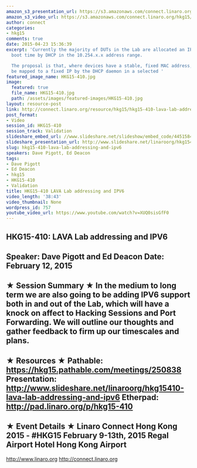 ```yaml
---
amazon_s3_presentation_url: https://s3.amazonaws.com/connect.linaro.org/hkg15/Videos/02-12-Thursday/HKG15-410.pdf
amazon_s3_video_url: https://s3.amazonaws.com/connect.linaro.org/hkg15/Videos/02-12-Thursday/HKG15-410+LAVA+Lab+addressing+and+IPV6.mp4
author: connect
categories:
- hkg15
comments: true
date: 2015-04-23 15:36:39
excerpt: 'Currently the majority of DUTs in the Lab are allocated an IP address at
  boot time by DHCP in the 10.254.x.x address range.

  The proposal is that, where devices have a stable, fixed MAC address, they should
  be mapped to a fixed IP by the DHCP daemon in a selected '
featured_image_name: HKG15-410.jpg
image:
  featured: true
  file_name: HKG15-410.jpg
  path: /assets/images/featured-images/HKG15-410.jpg
layout: resource-post
link: http://connect.linaro.org/resource/hkg15/hkg15-410-lava-lab-addressing-and-ipv6/
post_format:
- Video
session_id: HKG15-410
session_track: Validation
slideshare_embed_url: //www.slideshare.net/slideshow/embed_code/44515843
slideshare_presentation_url: http://www.slideshare.net/linaroorg/hkg15410-lava-lab-addressing-and-ipv6
slug: hkg15-410-lava-lab-addressing-and-ipv6
speakers: Dave Pigott, Ed Deacon
tags:
- Dave Pigott
- Ed Deacon
- hkg15
- HKG15-410
- Validation
title: HKG15-410 LAVA Lab addressing and IPV6
video_length: '38:43'
video_thumbnail: None
wordpress_id: 757
youtube_video_url: https://www.youtube.com/watch?v=XUQ0sisGfF0
---
```


HKG15-410: LAVA Lab addressing and IPV6 
--------------------------------------------------- 
Speaker: Dave Pigott and Ed Deacon 
Date: February 12, 2015 
--------------------------------------------------- 
★ Session Summary ★ 
In the medium to long term we are also going to be adding IPV6 support both in and out of the Lab, which will have a knock on affect to Hacking Sessions and Port Forwarding. We will outline our thoughts and gather feedback to firm up our timescales and plans. 
-------------------------------------------------- 
★ Resources ★ 
Pathable: https://hkg15.pathable.com/meetings/250838 
Presentation:  http://www.slideshare.net/linaroorg/hkg15410-lava-lab-addressing-and-ipv6
Etherpad: http://pad.linaro.org/p/hkg15-410 
--------------------------------------------------- 
★ Event Details ★ 
Linaro Connect Hong Kong 2015 - #HKG15 
February 9-13th, 2015 
Regal Airport Hotel Hong Kong Airport 
--------------------------------------------------- 
http://www.linaro.org 
http://connect.linaro.org